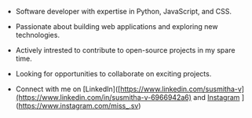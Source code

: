 

* Software developer with expertise in Python, JavaScript, and CSS.
* Passionate about building web applications and exploring new technologies.
* Actively intrested to contribute to open-source projects in my spare time.
* Looking for opportunities to collaborate on exciting projects.

* Connect with me on [LinkedIn]([https://www.linkedin.com/susmitha-v](https://www.linkedin.com/in/susmitha-v-6966942a6) and [Instagram]([https://www.instagram.com/miss_.sv)
](https://www.instagram.com/miss_.sv)
